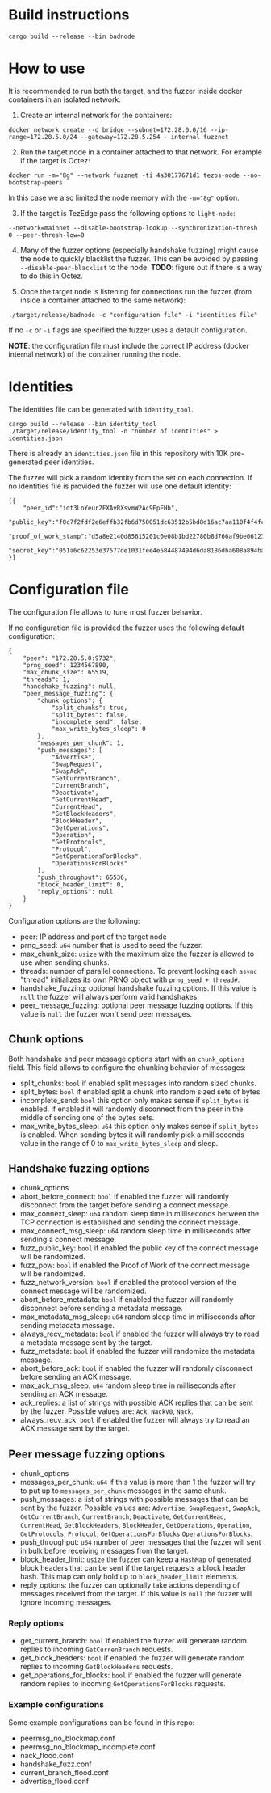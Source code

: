 
# Build instructions
```
cargo build --release --bin badnode
```

# How to use
It is recommended to run both the target, and the fuzzer inside docker containers in an isolated network.

1. Create an internal network for the containers:
```
docker network create --d bridge --subnet=172.28.0.0/16 --ip-range=172.28.5.0/24 --gateway=172.28.5.254 --internal fuzznet
```

2. Run the target node in a container attached to that network. For example if the target is Octez:
```
docker run -m="8g" --network fuzznet -ti 4a30177671d1 tezos-node --no-bootstrap-peers
```
In this case we also limited the node memory with the `-m="8g"` option.

3. If the target is TezEdge pass the following options to `light-node`:
```
--network=mainnet --disable-bootstrap-lookup --synchronization-thresh 0 --peer-thresh-low=0
```

4. Many of the fuzzer options (especially handshake fuzzing) might cause the node to quickly blacklist the fuzzer. This can be avoided by passing `--disable-peer-blacklist` to the node.
**TODO**: figure out if there is a way to do this in Octez. 


5. Once the target node is listening for connections run the fuzzer (from inside a container attached to the same network):
```
./target/release/badnode -c "configuration file" -i "identities file"
```
If no `-c` or `-i` flags are specified the fuzzer uses a default configuration.

**NOTE**: the configuration file must include the correct IP address (docker internal network) of the container running the node.

# Identities
The identities file can be generated with `identity_tool`.
```
cargo build --release --bin identity_tool
./target/release/identity_tool -n "number of identities" > identities.json
```
There is already an `identities.json` file in this repository with 10K pre-generated peer identities.

The fuzzer will pick a random identity from the set on each connection. If no identities file is provided the fuzzer will use one default identity:
```
[{
    "peer_id":"idt3LoYeur2FXAvRXsvmW2Ac9EpEHb",
    "public_key":"f0c7f2fdf2e6effb32fb6d750051dc63512b5bd8d16ac7aa110f4f4fc840552e",
    "proof_of_work_stamp":"d5a8e2140d85615201c0e08b1bd22780b8d766af9be06123",
    "secret_key":"051a6c62253e37577de1031fee4e584487494d6da8186dba608a894ba2834a40"
}]
```

# Configuration file
The configuration file allows to tune most fuzzer behavior.

If no configuration file is provided the fuzzer uses the following default configuration:

```
{
    "peer": "172.28.5.0:9732",
    "prng_seed": 1234567890,
    "max_chunk_size": 65519,
    "threads": 1,
    "handshake_fuzzing": null,
    "peer_message_fuzzing": {
        "chunk_options": {
            "split_chunks": true,
            "split_bytes": false,
            "incomplete_send": false,
            "max_write_bytes_sleep": 0
        },
        "messages_per_chunk": 1,
        "push_messages": [
            "Advertise",
            "SwapRequest",
            "SwapAck",
            "GetCurrentBranch",
            "CurrentBranch",
            "Deactivate",
            "GetCurrentHead",
            "CurrentHead",
            "GetBlockHeaders",
            "BlockHeader",
            "GetOperations",
            "Operation",
            "GetProtocols",
            "Protocol",
            "GetOperationsForBlocks",
            "OperationsForBlocks"    
        ],
        "push_throughput": 65536,
        "block_header_limit": 0,
        "reply_options": null
    }
}
```

Configuration options are the following:
- peer: IP address and port of the target node
- prng_seed: `u64` number that is used to seed the fuzzer.
- max_chunk_size: `usize` with the maximum size the fuzzer is allowed to use when sending chunks.
- threads: number of parallel connections. To prevent locking each `async` "thread" initializes its own PRNG object with `prng_seed + thread#`.
- handshake_fuzzing: optional handshake fuzzing options. If this value is `null` the fuzzer will always perform valid handshakes.
- peer_message_fuzzing: optional peer message fuzzing options. If this value is `null` the fuzzer won't send peer messages.

## Chunk options
Both handshake and peer message options start with an `chunk_options` field. This field allows to configure the chunking behavior of messages:
- split_chunks: `bool` if enabled split messages into random sized chunks.
- split_bytes: `bool` if enabled split a chunk into random sized sets of bytes.
- incomplete_send: `bool` this option only makes sense if `split_bytes` is enabled. If enabled it will randomly disconnect from the peer in the middle of sending one of the bytes sets.
- max_write_bytes_sleep: `u64` this option only makes sense if `split_bytes` is enabled. When sending bytes it will randomly pick a milliseconds value in the range of 0 to `max_write_bytes_sleep` and sleep.
 

## Handshake fuzzing options
- chunk_options
- abort_before_connect: `bool` if enabled the fuzzer will randomly disconnect from the target before sending a connect message.
- max_connext_sleep: `u64` random sleep time in milliseconds between the TCP connection is established and sending the connect message.
- max_connect_msg_sleep: `u64` random sleep time in milliseconds after sending a connect message.
- fuzz_public_key: `bool` if enabled the public key of the connect message will be randomized.
- fuzz_pow: `bool` if enabled the Proof of Work of the connect message will be randomized.
- fuzz_network_version: `bool` if enabled the protocol version of the connect message will be randomized.
- abort_before_metadata: `bool` if enabled the fuzzer will randomly disconnect before sending a metadata message.
- max_metadata_msg_sleep: `u64` random sleep time in milliseconds after sending metadata message.
- always_recv_metadata: `bool` if enabled the fuzzer will always try to read a metadata message sent by the target.
- fuzz_metadata: `bool` if enabled the fuzzer will randomize the metadata message.
- abort_before_ack: `bool` if enabled the fuzzer will randomly disconnect before sending an ACK message.
- max_ack_msg_sleep: `u64`  random sleep time in milliseconds after sending an ACK message.
- ack_replies: a list of strings with possible ACK replies that can be sent by the fuzzer. Possible values are: `Ack`, `NackV0`, `Nack`.
- always_recv_ack: `bool` if enabled the fuzzer will always try to read an ACK message sent by the target.

## Peer message fuzzing options
- chunk_options
- messages_per_chunk: `u64` if this value is more than 1 the fuzzer will try to put up to `messages_per_chunk` messages in the same chunk.
- push_messages: a list of strings with possible messages that can be sent by the fuzzer. Possible values are: `Advertise`, `SwapRequest`, `SwapAck`, `GetCurrentBranch`, `CurrentBranch`, `Deactivate`, `GetCurrentHead`, `CurrentHead`, `GetBlockHeaders`, `BlockHeader`, `GetOperations`, `Operation`, `GetProtocols`, `Protocol`, `GetOperationsForBlocks` `OperationsForBlocks`.
- push_throughput: `u64` number of peer messages that the fuzzer will sent in bulk before receiving messages from the target.
- block_header_limit: `usize` the fuzzer can keep a `HashMap` of generated block headers that can be sent if the target requests a block header hash. This map can only hold up to `block_header_limit` elements.
- reply_options: the fuzzer can optionally take actions depending of messages received from the target. If this value is `null` the fuzzer will ignore incoming messages.

### Reply options
- get_current_branch: `bool` if enabled the fuzzer will generate random replies to incoming `GetCurrenBranch` requests.
- get_block_headers: `bool` if enabled the fuzzer will generate random replies to incoming `GetBlockHeaders` requests.
- get_operations_for_blocks: `bool` if enabled the fuzzer will generate random replies to incoming `GetOperationsForBlocks` requests.

### Example configurations
Some example configurations can be found in this repo:
- peermsg_no_blockmap.conf
- peermsg_no_blockmap_incomplete.conf
- nack_flood.conf
- handshake_fuzz.conf
- current_branch_flood.conf
- advertise_flood.conf